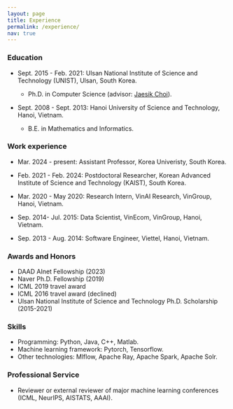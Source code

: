 ```yaml
---
layout: page
title: Experience
permalink: /experience/
nav: true
---
```


<!-- ## Experience -->

### Education

+ Sept. 2015 - Feb. 2021: Ulsan National Institute of Science and Technology (UNIST), Ulsan, South Korea.
    + Ph.D. in Computer Science (advisor: <a href="http://sailab.kaist.ac.kr/members/jaesik/">Jaesik Choi</a>).


+ Sept. 2008 - Sept. 2013: Hanoi University of Science and Technology, Hanoi, Vietnam.
    + B.E. in Mathematics and Informatics.

### Work experience
+ Mar. 2024 - present: Assistant Professor, Korea Univeristy, South Korea.

+ Feb. 2021 - Feb. 2024: Postdoctoral Researcher, Korean Advanced Institute of Science and Technology (KAIST), South Korea.
    
+ Mar. 2020 - May 2020: Research Intern, VinAI Research, VinGroup, Hanoi, Vietnam. 

+ Sep. 2014- Jul. 2015: Data Scientist, VinEcom, VinGroup, Hanoi, Vietnam.

+ Sep. 2013 - Aug. 2014: Software Engineer, Viettel, Hanoi, Vietnam.

### Awards and Honors

+ DAAD AInet Fellowship (2023)
+ Naver Ph.D. Fellowship (2019)
+ ICML 2019 travel award 
+ ICML 2016 travel award (declined)
+ Ulsan National Institute of Science and Technology Ph.D. Scholarship (2015-2021)

### Skills
+ Programming: Python, Java, C++, Matlab.
+ Machine learning framework: Pytorch, Tensorflow.
+ Other technologies: Mlflow, Apache Ray, Apache Spark, Apache Solr. 

### Professional Service

+ Reviewer or external reviewer of major machine learning conferences (ICML, NeurIPS, AISTATS, AAAI).